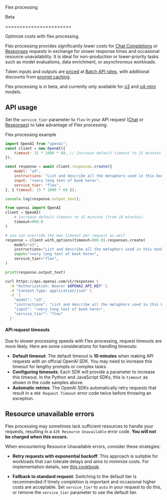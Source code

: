 Flex processing

Beta

=======================

Optimize costs with flex processing.

Flex processing provides significantly lower costs for [Chat Completions](/docs/api-reference/chat) or [Responses](/docs/api-reference/responses) requests in exchange for slower response times and occasional resource unavailability. It is ideal for non-production or lower-priority tasks such as model evaluations, data enrichment, or asynchronous workloads.

Token inputs and outputs are [priced](/docs/pricing) at [Batch API rates](/docs/guides/batch), with additional discounts from [prompt caching](/docs/guides/prompt-caching).

Flex processing is in beta, and currently only available for [o3](/docs/models/o3) and [o4-mini](/docs/models/o4-mini) models.

API usage
---------

Set the `service_tier` parameter to `flex` in your API request ([Chat](/docs/api-reference/chat) or [Responses](/docs/api-reference/responses)) to take advantage of Flex processing.

Flex processing example

```javascript
import OpenAI from "openai";
const client = new OpenAI({
    timeout: 15 * 1000 * 60, // Increase default timeout to 15 minutes
});

const response = await client.responses.create({
    model: "o3",
    instructions: "List and describe all the metaphors used in this book.",
    input: "<very long text of book here>",
    service_tier: "flex",
}, { timeout: 15 * 1000 * 60 });

console.log(response.output_text);
```

```python
from openai import OpenAI
client = OpenAI(
    # increase default timeout to 15 minutes (from 10 minutes)
    timeout=900.0
)

# you can override the max timeout per request as well
response = client.with_options(timeout=900.0).responses.create(
    model="o3",
    instructions="List and describe all the metaphors used in this book.",
    input="<very long text of book here>",
    service_tier="flex",
)

print(response.output_text)
```

```bash
curl https://api.openai.com/v1/responses \
  -H "Authorization: Bearer $OPENAI_API_KEY" \
  -H "Content-Type: application/json" \
  -d '{
    "model": "o3",
    "instructions": "List and describe all the metaphors used in this book.",
    "input": "<very long text of book here>",
    "service_tier": "flex"
  }'
```

#### API request timeouts

Due to slower processing speeds with Flex processing, request timeouts are more likely. Here are some considerations for handling timeouts:

*   **Default timeout**: The default timeout is **10 minutes** when making API requests with an official OpenAI SDK. You may need to increase this timeout for lengthy prompts or complex tasks.
*   **Configuring timeouts**: Each SDK will provide a parameter to increase this timeout. In the Python and JavaScript SDKs, this is `timeout` as shown in the code samples above.
*   **Automatic retries**: The OpenAI SDKs automatically retry requests that result in a `408 Request Timeout` error code twice before throwing an exception.

Resource unavailable errors
---------------------------

Flex processing may sometimes lack sufficient resources to handle your requests, resulting in a `429 Resource Unavailable` error code. **You will not be charged when this occurs.**

When encountering Resource Unavailable errors, consider these strategies:

*   **Retry requests with exponential backoff**: This approach is suitable for workloads that can tolerate delays and aims to minimize costs. For implementation details, see [this cookbook](https://cookbook.openai.com/examples/how_to_handle_rate_limits?utm_source=chatgpt.com#retrying-with-exponential-backoff).
    
*   **Fallback to standard request**: Switching to the default tier is recommended if timely completion is important and occasional higher costs are acceptable. Set `service_tier` to `auto` in your request to do this, or remove the `service_tier` parameter to use the default tier.